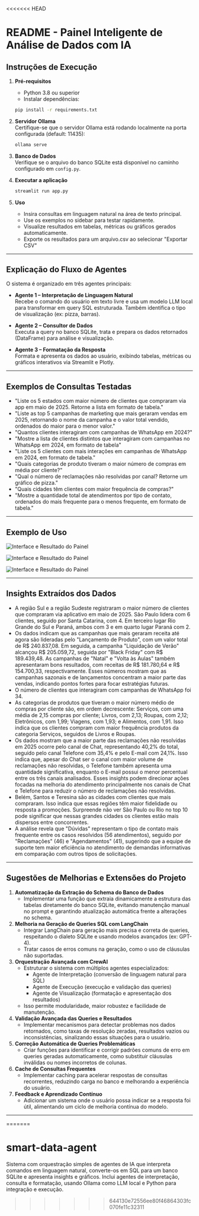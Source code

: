 <<<<<<< HEAD
# README - Painel Inteligente de Análise de Dados com IA

## Instruções de Execução

1. **Pré-requisitos**  
    - Python 3.8 ou superior  
    - Instalar dependências:  
     ```bash
     pip install -r requirements.txt
     ```

2. **Servidor Ollama**  
   Certifique-se que o servidor Ollama está rodando localmente na porta configurada (default: 11435):  
   ```bash
   ollama serve
   ```

3. **Banco de Dados**  
   Verifique se o arquivo do banco SQLite está disponível no caminho configurado em `config.py`.

4. **Executar a aplicação**  
   ```bash
   streamlit run app.py
   ```

5. **Uso**  
   - Insira consultas em linguagem natural na área de texto principal.  
   - Use os exemplos no sidebar para testar rapidamente.  
   - Visualize resultados em tabelas, métricas ou gráficos gerados automaticamente.
   - Exporte os resultados para um arquivo.csv ao selecionar "Exportar CSV"

---

## Explicação do Fluxo de Agentes

O sistema é organizado em três agentes principais:

- **Agente 1 – Interpretação de Linguagem Natural**  
  Recebe o comando do usuário em texto livre e usa um modelo LLM local para transformar em query SQL estruturada. Também identifica o tipo de visualização (ex: pizza, barras).

- **Agente 2 – Consultor de Dados**  
  Executa a query no banco SQLite, trata e prepara os dados retornados (DataFrame) para análise e visualização.

- **Agente 3 – Formatação da Resposta**  
  Formata e apresenta os dados ao usuário, exibindo tabelas, métricas ou gráficos interativos via Streamlit e Plotly.

---

## Exemplos de Consultas Testadas

- "Liste os 5 estados com maior número de clientes que compraram via app em maio de 2025. Retorne a lista em formato de tabela."
- "Liste as top 5 campanhas de marketing que mais geraram vendas em 2025, retornando o nome da campanha e o valor total vendido, ordenados do maior para o menor valor."
- "Quantos clientes interagiram com campanhas de WhatsApp em 2024?"
- "Mostre a lista de clientes distintos que interagiram com campanhas no WhatsApp em 2024, em formato de tabela"
- "Liste os 5 clientes com mais interações em campanhas de WhatsApp em 2024, em formato de tabela."
- "Quais categorias de produto tiveram o maior número de compras em média por cliente?"
- "Qual o número de reclamações não resolvidas por canal? Retorne um gráfico de pizza."
- "Quais cidades têm clientes com maior frequência de compras?"
- "Mostre a quantidade total de atendimentos por tipo de contato, ordenados do mais frequente para o menos frequente, em formato de tabela."

---

## Exemplo de Uso

![Interface e Resultado do Painel](images/interface_resultado.png)

![Interface e Resultado do Painel](images/interface_resultado_pizza.png)

![Interface e Resultado do Painel](images/interface_resultado_media.png)

---

## Insights Extraídos dos Dados

- A região Sul e a região Sudeste registraram o maior número de clientes que compraram via aplicativo em maio de 2025. São Paulo lidera com 6 clientes, seguido por Santa Catarina, com 4. Em terceiro lugar Rio Grande do Sul e Paraná, ambos com 3 e em quarto lugar Paraná com 2.
- Os dados indicam que as campanhas que mais geraram receita até agora são lideradas pelo "Lançamento de Produto", com um valor total de R$ 240.837,08. Em seguida, a campanha "Liquidação de Verão" alcançou R$ 205.059,72, seguida por "Black Friday" com R$ 189.439,48. As campanhas de "Natal" e "Volta às Aulas" também apresentaram bons resultados, com receitas de R$ 181.780,64 e R$ 154.700,33, respectivamente. Esses números mostram que as campanhas sazonais e de lançamentos concentram a maior parte das vendas, indicando pontos fortes para focar estratégias futuras.
- O número de clientes que interagiram com campanhas de WhatsApp foi 34.
- As categorias de produtos que tiveram o maior número médio de compras por cliente são, em ordem decrescente: Serviços, com uma média de 2,15 compras por cliente; Livros, com 2,13; Roupas, com 2,12; Eletrônicos, com 1,99; Viagens, com 1,93; e Alimentos, com 1,91. Isso indica que os clientes compram com maior frequência produtos da categoria Serviços, seguidos de Livros e Roupas.
- Os dados mostram que a maior parte das reclamações não resolvidas em 2025 ocorre pelo canal de Chat, representando 40,2% do total, seguido pelo canal Telefone com 35,4% e pelo E-mail com 24,1%. Isso indica que, apesar do Chat ser o canal com maior volume de reclamações não resolvidas, o Telefone também apresenta uma quantidade significativa, enquanto o E-mail possui o menor percentual entre os três canais analisados. Esses insights podem direcionar ações focadas na melhoria do atendimento principalmente nos canais de Chat e Telefone para reduzir o número de reclamações não resolvidas.
- Belém, Santos e Teresina são as cidades com clientes que mais compraram. Isso indica que essas regiões têm maior fidelidade ou resposta a promoções. Surpreende não ver São Paulo ou Rio no top 10 pode significar que nessas grandes cidades os clientes estão mais dispersos entre concorrentes.
- A análise revela que "Dúvidas" representam o tipo de contato mais frequente entre os casos resolvidos (56 atendimentos), seguido por "Reclamações" (46) e "Agendamentos" (41), sugerindo que a equipe de suporte tem maior eficiência no atendimento de demandas informativas em comparação com outros tipos de solicitações.
---

## Sugestões de Melhorias e Extensões do Projeto

1. **Automatização da Extração do Schema do Banco de Dados**  
   - Implementar uma função que extraia dinamicamente a estrutura das tabelas diretamente do banco SQLite, evitando manutenção manual no prompt e garantindo atualização automática frente a alterações no schema.
2. **Melhoria na Geração de Queries SQL com LangChain**  
   - Integrar LangChain para geração mais precisa e correta de queries, respeitando o dialeto SQLite e usando modelos avançados (ex: GPT-4).  
   - Tratar casos de erros comuns na geração, como o uso de cláusulas não suportadas.
3. **Orquestração Avançada com CrewAI**  
   - Estruturar o sistema com múltiplos agentes especializados:  
     - Agente de Interpretação (conversão de linguagem natural para SQL)  
     - Agente de Execução (execução e validação das queries)  
     - Agente de Visualização (formatação e apresentação dos resultados)  
   - Isso permite modularidade, maior robustez e facilidade de manutenção.
4. **Validação Avançada das Queries e Resultados**  
   - Implementar mecanismos para detectar problemas nos dados retornados, como taxas de resolução zeradas, resultados vazios ou inconsistências, sinalizando essas situações para o usuário.
5. **Correção Automática de Queries Problemáticas**  
   - Criar funções para identificar e corrigir padrões comuns de erro em queries geradas automaticamente, como substituir cláusulas inválidas ou nomes incorretos de colunas.
6. **Cache de Consultas Frequentes**  
   - Implementar caching para acelerar respostas de consultas recorrentes, reduzindo carga no banco e melhorando a experiência do usuário.
7. **Feedback e Aprendizado Contínuo**  
   - Adicionar um sistema onde o usuário possa indicar se a resposta foi útil, alimentando um ciclo de melhoria contínua do modelo.

---

=======
# smart-data-agent
Sistema com orquestração simples de agentes de IA que interpreta comandos em linguagem natural, converte-os em SQL para um banco SQLite e apresenta insights e gráficos. Inclui agentes de interpretação, consulta e formatação, usando Ollama como LLM local e Python para integração e execução.
>>>>>>> 644130e72556ee80f46864303fc070fe11c32311
